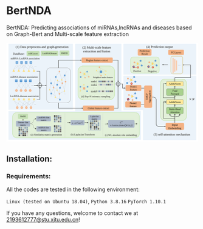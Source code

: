 # BertNDA
BertNDA: Predicting associations of miRNAs,lncRNAs and diseases based on Graph-Bert and Multi-scale feature extraction
 
![BertNDA](imgs/Method.svg)

## Installation:

### Requirements:
All the codes are tested in the following environment:

```Linux (tested on Ubuntu 18.04)```, 
```Python 3.8.16```
```PyTorch 1.10.1```

If you have any questions, welcome to contact we at 2193612777@stu.xjtu.edu.cn!

